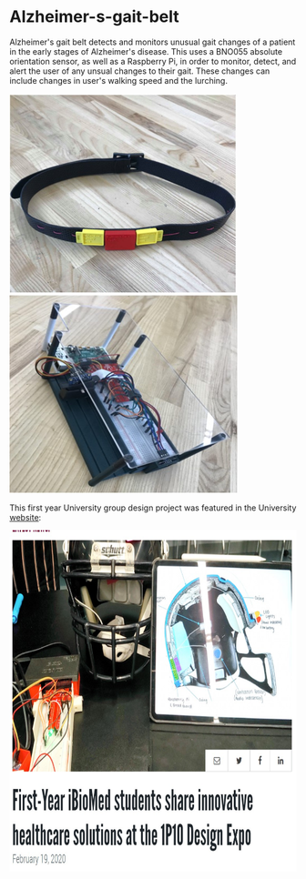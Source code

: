 # Alzheimer-s-gait-belt
Alzheimer's gait belt detects and monitors unusual gait changes of a patient  in the early stages of Alzheimer's disease.
This uses a BNO055 absolute orientation sensor, as well as a Raspberry Pi, in order to monitor, detect, and alert the user of any unsual changes to their gait.
These changes can include changes in user's walking speed and the lurching. 


<p float="left">
  <img src="/gaitBelt.jpg" width="400" height="350"  >
  <img src="/board.jpg" width="400" height="350" >
</p>

This first year University group design project was featured in the University [website](https://www.eng.mcmaster.ca/ibiomed/news/first-year-ibiomed-students-share-innovative-healthcare-solutions-1p10-design-expo):

<p justify-content="center">
 <img src="/article.jpg" width="600" height="600" >
</p>

